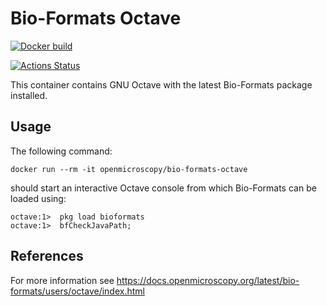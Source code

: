 Bio-Formats Octave
==================

[![Docker build](https://img.shields.io/docker/build/openmicroscopy/bio-formats-octave.svg)](https://hub.docker.com/r/openmicroscopy/bio-formats-octave)

[![Actions Status](https://github.com/ome/bio-formats-octave-docker/workflows/Build/badge.svg)](https://github.com/ome/bio-formats-octave-docker/actions)

This container contains GNU Octave with the latest Bio-Formats package 
installed.

Usage
-----

The following command:

    docker run --rm -it openmicroscopy/bio-formats-octave

should start an interactive Octave console from which Bio-Formats can be loaded using:

    octave:1>  pkg load bioformats
    octave:1>  bfCheckJavaPath;

References
----------

For more information see
https://docs.openmicroscopy.org/latest/bio-formats/users/octave/index.html
